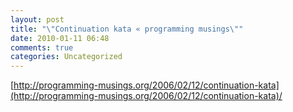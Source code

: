 ```yaml
---
layout: post
title: "\"Continuation kata « programming musings\""
date: 2010-01-11 06:48
comments: true
categories: Uncategorized
---
```

[http://programming-musings.org/2006/02/12/continuation-kata](http://programming-musings.org/2006/02/12/continuation-kata)/<br><br>

<div class="zemanta-pixie" style="margin-top:10px;height:15px;"><img class="zemanta-pixie-img" alt="" src="http://img.zemanta.com/pixy.gif?x-id=cde960d8-a983-48a2-9607-ecb6b5876ec4" style="border:none;float:right;"><span class="zem-script more-related pretty-attribution"></span></div>
